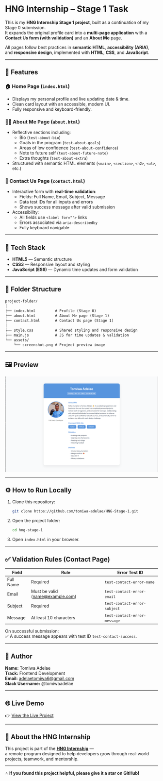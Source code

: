 # HNG Internship – Stage 1 Task

This is my **HNG Internship Stage 1 project**, built as a continuation of my Stage 0 submission.  
It expands the original profile card into a **multi-page application** with a **Contact Us form (with validation)** and an **About Me** page.

All pages follow best practices in **semantic HTML**, **accessibility (ARIA)**, and **responsive design**, implemented with **HTML**, **CSS**, and **JavaScript**.

---

## 🚀 Features

### 🏠 Home Page (`index.html`)

- Displays my personal profile and live updating date & time.
- Clean card layout with an accessible, modern UI.
- Fully responsive and keyboard-friendly.

### 🙋‍♂️ About Me Page (`about.html`)

- Reflective sections including:
  - Bio (`test-about-bio`)
  - Goals in the program (`test-about-goals`)
  - Areas of low confidence (`test-about-confidence`)
  - Note to future self (`test-about-future-note`)
  - Extra thoughts (`test-about-extra`)
- Structured with semantic HTML elements (`<main>`, `<section>`, `<h2>`, `<ul>`, etc.)

### 📩 Contact Us Page (`contact.html`)

- Interactive form with **real-time validation**:
  - Fields: Full Name, Email, Subject, Message
  - Data test IDs for all inputs and errors
  - Shows success message after valid submission
- Accessibility:
  - All fields use `<label for="">` links
  - Errors associated via `aria-describedby`
  - Fully keyboard navigable

---

## 🧰 Tech Stack

- **HTML5** — Semantic structure
- **CSS3** — Responsive layout and styling
- **JavaScript (ES6)** — Dynamic time updates and form validation

---

## 📁 Folder Structure

```
project-folder/
│
├── index.html         # Profile (Stage 0)
├── about.html         # About Me page (Stage 1)
├── contact.html       # Contact Us page (Stage 1)
│
├── style.css          # Shared styling and responsive design
├── main.js            # JS for time updates & validation
└── assets/
    └── screenshot.png # Project preview image
```

---

## 🖼️ Preview

![HNG Stage 1 Preview](./assets/screenshot.png)

---

## ⚙️ How to Run Locally

1. Clone this repository:

   ```bash
   git clone https://github.com/tomiwa-adelae/HNG-Stage-1.git
   ```

2. Open the project folder:

   ```bash
   cd hng-stage-1
   ```

3. Open `index.html` in your browser.

---

## ✅ Validation Rules (Contact Page)

| Field     | Rule                             | Error Test ID                |
| --------- | -------------------------------- | ---------------------------- |
| Full Name | Required                         | `test-contact-error-name`    |
| Email     | Must be valid (name@example.com) | `test-contact-error-email`   |
| Subject   | Required                         | `test-contact-error-subject` |
| Message   | At least 10 characters           | `test-contact-error-message` |

On successful submission:  
✅ A success message appears with test ID `test-contact-success`.

---

## 🧠 Author

**Name:** Tomiwa Adelae  
**Track:** Frontend Development  
**Email:** adelaetomiwa6@gmail.com  
**Slack Username:** @tomiwaadelae

---

## 🌐 Live Demo

👉 [View the Live Project](https://your-live-demo-link-here.netlify.app)

---

## 🏁 About the HNG Internship

This project is part of the **[HNG Internship](https://hng.tech)** —  
a remote program designed to help developers grow through real-world projects, teamwork, and mentorship.

---

⭐ **If you found this project helpful, please give it a star on GitHub!**
